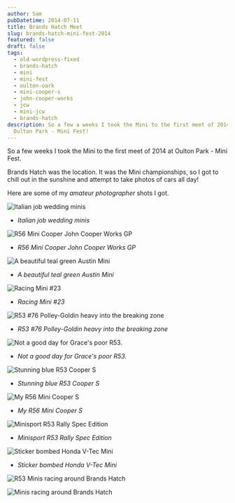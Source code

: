 ```yaml
---
author: Sam
pubDatetime: 2014-07-11
title: Brands Hatch Meet
slug: brands-hatch-mini-fest-2014
featured: false
draft: false
tags:
  - old-wordpress-fixed
  - brands-hatch
  - mini
  - mini-fest
  - oulton-oark
  - mini-cooper-s
  - john-cooper-works
  - jcw
  - mini-jcw
  - brands-hatch
description: So a few a weeks I took the Mini to the first meet of 2014 at
  Oulton Park - Mini Fest!
---
```

So a few weeks I took the Mini to the first meet of 2014 at Oulton Park - Mini Fest.

Brands Hatch was the location. It was the Mini championships, so I got to chill out in the sunshine and attempt to take photos of cars all day!

Here are some of my _amateur photographer_ shots I got.

![Italian job wedding minis](/assets/2014/2014-07-11-mini-fest-brands-hatch-italian-job-classic-minis_14663191323_o.jpg)

*   _Italian job wedding minis_
    

![R56 Mini Cooper John Cooper Works GP](/assets/2014/2014-07-11-mini-fest-brands-hatch-mini-gp_14641087814_o.jpg)

*   _R56 Mini Cooper John Cooper Works GP_
    

![A beautiful teal green Austin Mini](/assets/2014/2014-07-11-mini-fest-brands-hatch-austin-mini_14642816812_o.jpg)

*   _A beautiful teal green Austin Mini_
    

![Racing Mini #23](/assets/2014/2014-07-11-mini-fest-brands-hatch-mini-racers_14640013971_o.jpg)

*   _Racing Mini #23_
    

![R53 #76 Polley-Goldin heavy into the breaking zone](/assets/2014/2014-07-11-mini-fest-brands-hatch-mini-racers_14643281345_o.jpg)

*   _R53 #76 Polley-Goldin heavy into the breaking zone_
    

![Not a good day for Grace's poor R53.](/assets/2014/2014-07-11-mini-fest-brands-hatch-r53-crash_14642856552_o.jpg)

*   _Not a good day for Grace's poor R53._
    

![Stunning blue R53 Cooper S](/assets/2014/2014-07-11-mini-fest-brands-hatch-r53-cooper-s_14663192413_o.jpg)

*   _Stunning blue R53 Cooper S_
    

![My R56 Mini Cooper S](/assets/2014/2014-07-11-mini-fest-brands-hatch-my-mini-cooper-s_14456663097_o.jpg)

*   _My R56 Mini Cooper S_
    

![Minisport R53 Rally Spec Edition](/assets/2014/2014-07-11-mini-fest-brands-hatch-mini-rally-car_14456865057_o.jpg)

*   _Minisport R53 Rally Spec Edition_
    

![Sticker bombed Honda V-Tec Mini](/assets/2014/2014-07-11-mini-fest-brands-hatch-vtec-mini_14456868367_o.jpg)

*   _Sticker bombed Honda V-Tec Mini_
    

![R53 Minis racing around Brands Hatch](/assets/2014/2014-07-11-mini-fest-brands-hatch-mini-racers_14642834822_o.jpg)

![Minis racing around Brands Hatch](/assets/2014/2014-07-11-mini-fest-brands-hatch-mini-racers_14456647629_o.jpg)
